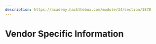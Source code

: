 ```yaml
---
description: https://academy.hackthebox.com/module/34/section/1878
---
```


# Vendor Specific Information

